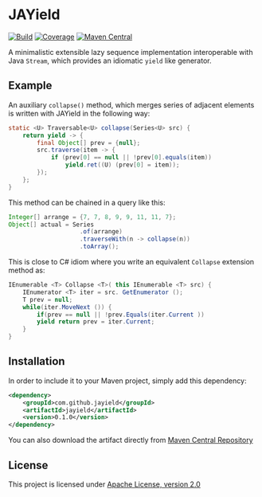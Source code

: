 # JAYield

[![Build](https://sonarcloud.io/api/badges/gate?key=com.github.jayield%3Ajayield)](https://sonarcloud.io/dashboard?id=com.github.jayield%3Ajayield)
[![Coverage](https://sonarcloud.io/api/badges/measure?key=com.github.jayield%3Ajayield&metric=coverage)](https://sonarcloud.io/component_measures/domain/Coverage?id=com.github.jayield%3Ajayield)
[![Maven Central](https://maven-badges.herokuapp.com/maven-central/com.github.jayield/jayield/badge.svg)](https://maven-badges.herokuapp.com/maven-central/com.github.jayield/jayield)

A minimalistic extensible lazy sequence implementation interoperable with Java
`Stream`, which provides an idiomatic `yield` like generator.
 
## Example

An auxiliary `collapse()` method, which merges series of adjacent elements is written 
with JAYield in the following way:

```java
static <U> Traversable<U> collapse(Series<U> src) {
    return yield -> {
        final Object[] prev = {null};
        src.traverse(item -> {
            if (prev[0] == null || !prev[0].equals(item))
                yield.ret((U) (prev[0] = item));
        });
    };
}
```

This method can be chained in a query like this:

```java
Integer[] arrange = {7, 7, 8, 9, 9, 11, 11, 7};
Object[] actual = Series
                    .of(arrange)
                    .traverseWith(n -> collapse(n))
                    .toArray();
```

This is close to C\# idiom where you write an equivalent `Collapse` extension 
method as:

```csharp
IEnumerable <T> Collapse <T>( this IEnumerable <T> src) {
    IEnumerator <T> iter = src. GetEnumerator ();
    T prev = null;
    while(iter.MoveNext ()) {
        if(prev == null || !prev.Equals(iter.Current ))
        yield return prev = iter.Current;
    }
}
```


## Installation

In order to include it to your Maven project, simply add this dependency:

```xml
<dependency>
    <groupId>com.github.jayield</groupId>
    <artifactId>jayield</artifactId>
    <version>0.1.0</version>
</dependency>
```

You can also download the artifact directly from [Maven
Central Repository](http://repo1.maven.org/maven2/com/github/jayield/jayield/)


## License

This project is licensed under [Apache License,
version 2.0](https://www.apache.org/licenses/LICENSE-2.0)
